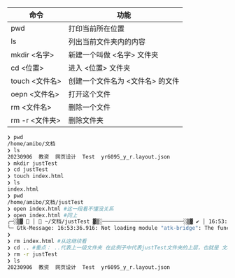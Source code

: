 | 命令           | 功能                             |
| -------------- | -------------------------------- |
| pwd            | 打印当前所在位置                 |
| ls             | 列出当前文件夹内的内容           |
| mkdir <名字>   | 新建一个叫做 <名字> 文件夹       |
| cd <位置>      | 进入 <位置> 文件夹               |
| touch <文件名> | 创建一个文件名为 <文件名> 的文件 |
| oepn <文件名>  | 打开这个文件                     |
| rm <文件名>    | 删除一个文件                     |
| rm -r <文件夹> | 删除文件夹                                 |

```Bash
❯ pwd
/home/amibo/文档
❯ ls
20230906  教资  网页设计  Test  yr6095_y_r.layout.json
❯ mkdir justTest
❯ cd justTest
❯ touch index.html
❯ ls
index.html
❯ pwd
/home/amibo/文档/justTest
❯ open index.html #这一段看不懂没关系
❯ open index.html #同上
╭─░▒▓  │  ~/文档/justTest ▓▒░──────────────────────────░▒▓ ✔ │ 16:53:36  ▓▒░
╰─ Gtk-Message: 16:53:36.916: Not loading module "atk-bridge": The functionality is provided by GTK natively. Please try to not load it.
❯ 
❯ rm index.html #从这继续看
❯ cd .. #重点： ..代表上一级文件夹 在此例子中代表justTest文件夹的上层，也就是 文档
❯ rm -r justTest
❯ ls
20230906  教资  网页设计  Test  yr6095_y_r.layout.json

```